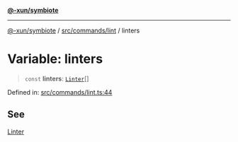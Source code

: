 [**@-xun/symbiote**](../../../../README.md)

***

[@-xun/symbiote](../../../../README.md) / [src/commands/lint](../README.md) / linters

# Variable: linters

> `const` **linters**: [`Linter`](../enumerations/Linter.md)[]

Defined in: [src/commands/lint.ts:44](https://github.com/Xunnamius/symbiote/blob/69d7b76e5696ff589285094e16ec41aa92317af3/src/commands/lint.ts#L44)

## See

[Linter](../enumerations/Linter.md)
